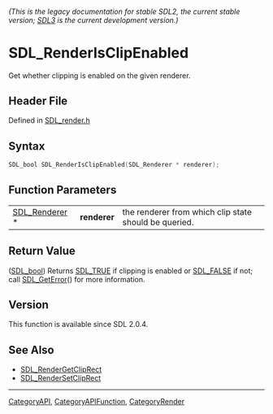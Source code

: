 ###### (This is the legacy documentation for stable SDL2, the current stable version; [SDL3](https://wiki.libsdl.org/SDL3/) is the current development version.)
# SDL_RenderIsClipEnabled

Get whether clipping is enabled on the given renderer.

## Header File

Defined in [SDL_render.h](https://github.com/libsdl-org/SDL/blob/SDL2/include/SDL_render.h)

## Syntax

```c
SDL_bool SDL_RenderIsClipEnabled(SDL_Renderer * renderer);
```

## Function Parameters

|                                |              |                                                       |
| ------------------------------ | ------------ | ----------------------------------------------------- |
| [SDL_Renderer](SDL_Renderer) * | **renderer** | the renderer from which clip state should be queried. |

## Return Value

([SDL_bool](SDL_bool)) Returns [SDL_TRUE](SDL_TRUE) if clipping is enabled
or [SDL_FALSE](SDL_FALSE) if not; call [SDL_GetError](SDL_GetError)() for
more information.

## Version

This function is available since SDL 2.0.4.

## See Also

- [SDL_RenderGetClipRect](SDL_RenderGetClipRect)
- [SDL_RenderSetClipRect](SDL_RenderSetClipRect)

----
[CategoryAPI](CategoryAPI), [CategoryAPIFunction](CategoryAPIFunction), [CategoryRender](CategoryRender)

